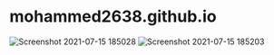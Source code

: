 # mohammed2638.github.io
![Screenshot 2021-07-15 185028](https://user-images.githubusercontent.com/87317983/125795268-b2956934-e26a-4061-9600-cec5dc1de402.png)
![Screenshot 2021-07-15 185203](https://user-images.githubusercontent.com/87317983/125795411-11b0282e-4d29-4c6b-a9d3-e8e0368376d1.png)
